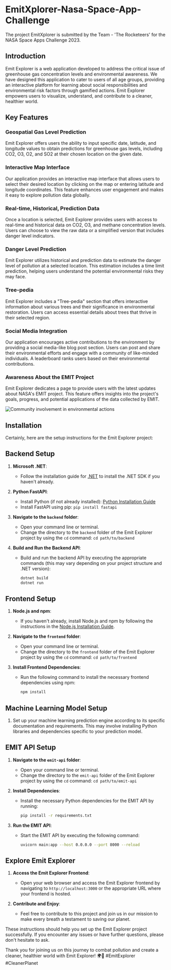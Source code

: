 # EmitXplorer-Nasa-Space-App-Challenge
The project EmitXplorer is submitted by the Team - 'The Rocketeers' for the NASA Space Apps Challenge 2023.

## Introduction

Emit Explorer is a web application developed to address the critical issue of greenhouse gas concentration levels and environmental awareness. We have designed this application to cater to users of all age groups, providing an interactive platform for learning about social responsibilities and environmental risk factors through gamified actions. Emit Explorer empowers users to visualize, understand, and contribute to a cleaner, healthier world.

## Key Features

### Geospatial Gas Level Prediction

Emit Explorer offers users the ability to input specific date, latitude, and longitude values to obtain predictions for greenhouse gas levels, including CO2, O3, O2, and SO2 at their chosen location on the given date.

### Interactive Map Interface

Our application provides an interactive map interface that allows users to select their desired location by clicking on the map or entering latitude and longitude coordinates. This feature enhances user engagement and makes it easy to explore pollution data globally.

### Real-time, Historical, Prediction Data

Once a location is selected, Emit Explorer provides users with access to real-time and historical data on CO2, O3, and methane concentration levels. Users can choose to view the raw data or a simplified version that includes danger level indicators.

### Danger Level Prediction

Emit Explorer utilizes historical and prediction data to estimate the danger level of pollution at a selected location. This estimation includes a time limit prediction, helping users understand the potential environmental risks they may face.

### Tree-pedia

Emit Explorer includes a "Tree-pedia" section that offers interactive information about various trees and their significance in environmental restoration. Users can access essential details about trees that thrive in their selected region.



### Social Media Integration

Our application encourages active contributions to the environment by providing a social media-like blog post section. Users can post and share their environmental efforts and engage with a community of like-minded individuals. A leaderboard ranks users based on their environmental contributions.

### Awareness About the EMIT Project

Emit Explorer dedicates a page to provide users with the latest updates about NASA's EMIT project. This feature offers insights into the project's goals, progress, and potential applications of the data collected by EMIT.

![Community involvement in environmental actions](insert_image_link_here)

## Installation
Certainly, here are the setup instructions for the Emit Explorer project:

## Backend Setup

1. **Microsoft .NET**:
   - Follow the installation guide for [.NET](https://dotnet.microsoft.com/download) to install the .NET SDK if you haven't already.

2. **Python FastAPI**:
   - Install Python (if not already installed): [Python Installation Guide](https://www.python.org/downloads/)
   - Install FastAPI using pip: `pip install fastapi`

3. **Navigate to the `backend` folder**:
   - Open your command line or terminal.
   - Change the directory to the `backend` folder of the Emit Explorer project by using the `cd` command: `cd path/to/backend`

4. **Build and Run the Backend API**:
   - Build and run the backend API by executing the appropriate commands (this may vary depending on your project structure and .NET version):
     ```bash
     dotnet build
     dotnet run
     ```

## Frontend Setup

1. **Node.js and npm**:
   - If you haven't already, install Node.js and npm by following the instructions in the [Node.js Installation Guide](https://nodejs.org/en/download/).

2. **Navigate to the `frontend` folder**:
   - Open your command line or terminal.
   - Change the directory to the `frontend` folder of the Emit Explorer project by using the `cd` command: `cd path/to/frontend`

3. **Install Frontend Dependencies**:
   - Run the following command to install the necessary frontend dependencies using npm:
     ```bash
     npm install
     ```

## Machine Learning Model Setup

1. Set up your machine learning prediction engine according to its specific documentation and requirements. This may involve installing Python libraries and dependencies specific to your prediction model.

## EMIT API Setup

1. **Navigate to the `emit-api` folder**:
   - Open your command line or terminal.
   - Change the directory to the `emit-api` folder of the Emit Explorer project by using the `cd` command: `cd path/to/emit-api`

2. **Install Dependencies**:
   - Install the necessary Python dependencies for the EMIT API by running:
     ```bash
     pip install -r requirements.txt
     ```

3. **Run the EMIT API**:
   - Start the EMIT API by executing the following command:
     ```bash
     uvicorn main:app --host 0.0.0.0 --port 8000 --reload
     ```

## Explore Emit Explorer

1. **Access the Emit Explorer Frontend**:
   - Open your web browser and access the Emit Explorer frontend by navigating to `http://localhost:3000` or the appropriate URL where your frontend is hosted.

2. **Contribute and Enjoy**:
   - Feel free to contribute to this project and join us in our mission to make every breath a testament to saving our planet.

These instructions should help you set up the Emit Explorer project successfully. If you encounter any issues or have further questions, please don't hesitate to ask.

Thank you for joining us on this journey to combat pollution and create a cleaner, healthier world with Emit Explorer! 🌍🚀 #EmitExplorer #CleanerPlanet
